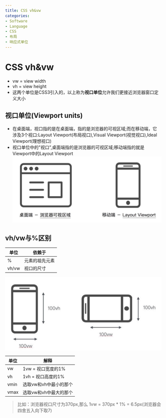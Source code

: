 ```yaml
---
title: CSS vh&vw
categories:
- Software
- Language
- CSS
- 布局
- 响应式单位
---
```

# CSS vh&vw

- vw = view width
- vh = view height
- 这两个单位是CSS3引入的，以上称为**视口单位**允许我们更接近浏览器窗口定义大小

## 视口单位(Viewport units)

- 在桌面端，视口指的是在桌面端，指的是浏览器的可视区域;而在移动端，它涉及3个视口:Layout Viewport(布局视口),Visual Viewport(视觉视口),Ideal Viewport(理想视口)
- 视口单位中的"视口”,桌面端指的是浏览器的可视区域;移动端指的就是Viewport中的Layout Viewport
    <img src="https://raw.githubusercontent.com/LuShan123888/Files/main/Pictures/2020-12-10-QBM61YZg8vqx7NE.jpg" alt="img" style="zoom:67%;" />

## vh/vw与%区别

| 单位  | 依赖于         |
| ----- | -------------- |
| %     | 元素的祖先元素 |
| vh/vw | 视口的尺寸     |

<img src="https://raw.githubusercontent.com/LuShan123888/Files/main/Pictures/2020-12-10-MX5GjOE2ackwKBY.jpg" alt="img" style="zoom:50%;" />

| 单位 | 解释                   |
| ---- | ---------------------- |
| vw   | 1vw = 视口宽度的1%     |
| vh   | 1vh = 视口高度的1%     |
| vmin | 选取vw和vh中最小的那个 |
| vmax | 选取vw和vh中最大的那个 |

> 比如：浏览器视口尺寸为370px,那么 1vw = 370px * 1% = 6.5px(浏览器会四舍五入向下取7)
